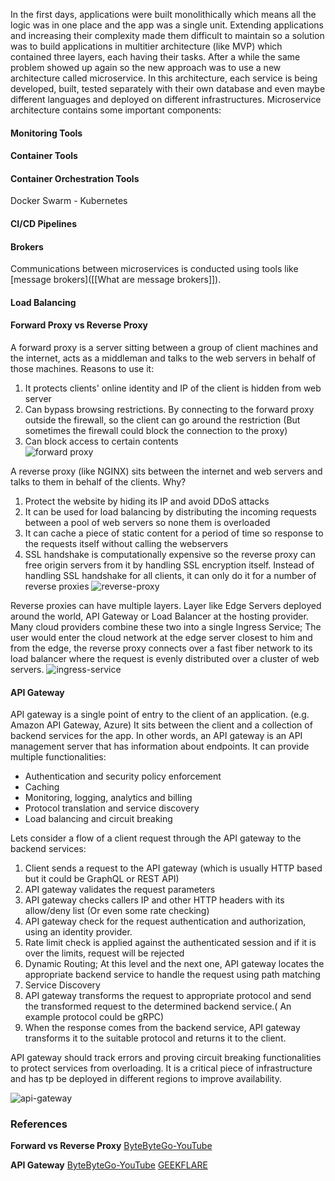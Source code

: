 In the first days, applications were built monolithically which means all the logic was in one place and the app was a single unit. Extending applications and increasing their complexity made them difficult to maintain so a solution was to build applications in multitier architecture (like MVP) which contained three layers, each having their tasks. After a while the same problem showed up again so the new approach was to use a new architecture called microservice. 
In this architecture, each service is being developed, built, tested separately with their own database and even maybe different languages and deployed on different infrastructures. 
Microservice architecture contains some important components:


#### Monitoring Tools


#### Container Tools


#### Container Orchestration Tools
Docker Swarm - Kubernetes


#### CI/CD Pipelines


#### Brokers
Communications between microservices is conducted using tools like [message brokers]([[What are message brokers]]). 


#### Load Balancing


#### Forward Proxy vs Reverse Proxy
A forward proxy is a server sitting between a group of client machines and the internet, acts as a middleman and talks to the web servers in behalf of those machines. Reasons to use it:
1. It protects clients' online identity and IP of the client is hidden from web server
2. Can bypass browsing restrictions. By connecting to the forward proxy outside the firewall, so the client can go around the restriction (But sometimes the firewall could block the connection to the proxy)
3. Can block access to certain contents  
![forward proxy](forward-proxy.png)

A reverse proxy (like NGINX) sits between the internet and web servers and talks to them in behalf of the clients. Why?
1. Protect the website by hiding its IP and avoid DDoS attacks
2. It can be used for load balancing by distributing the incoming requests between a pool of web servers so none them is overloaded
3. It can cache a piece of static content for a period of time so response to the requests itself without calling the webservers
4. SSL handshake is computationally expensive so the reverse proxy can free origin servers from it by handling SSL encryption itself. Instead of handling SSL handshake for all clients, it can only do it for a number of reverse proxies
![reverse-proxy](reverse-proxy.png)

Reverse proxies can have multiple layers. Layer like Edge Servers deployed around the world, API Gateway or Load Balancer at the hosting provider. Many cloud providers combine these two into a single Ingress Service; The user would enter the cloud network at the edge server closest to him and from the edge, the reverse proxy connects over a fast fiber network to its load balancer where the request is evenly distributed over a cluster of web servers.
![ingress-service](ingress-service.png)


#### API Gateway
API gateway is a single point of entry to the client of an application. (e.g. Amazon API Gateway, Azure) It sits between the client and a collection of backend services for the app. In other words, an API gateway is an API management server that has information about endpoints. It can provide multiple functionalities:
- Authentication and security policy enforcement
- Caching
- Monitoring, logging, analytics and billing
- Protocol translation and service discovery
- Load balancing and circuit breaking

Lets consider a flow of a client request through the API gateway to the backend services:
1. Client sends a request to the API gateway (which is usually HTTP based but it could be GraphQL or REST API)
2. API gateway validates the request parameters
3. API gateway checks callers IP and other HTTP headers with its allow/deny list (Or even some rate checking) 
4. API gateway check for the request authentication and authorization, using an identity provider.
5. Rate limit check is applied against the authenticated session and if it is over the limits, request will be rejected
6. Dynamic Routing; At this level and the next one, API gateway locates the appropriate backend service to handle the request using path matching
7. Service Discovery
8. API gateway transforms the request to appropriate protocol and send the transformed request to the determined backend service.( An example protocol could be gRPC) 
9. When the response comes from the backend service, API gateway transforms it to the suitable protocol and returns it to the client.

API gateway should track errors and proving circuit breaking functionalities to protect services from overloading.
It is a critical piece of infrastructure and has tp be deployed in different regions to improve availability. 

![api-gateway](api-gateway.png)





### References 

**Forward vs Reverse Proxy**
[ByteByteGo-YouTube](https://www.youtube.com/watch?v=4NB0NDtOwIQ)

**API Gateway**
[ByteByteGo-YouTube](https://www.youtube.com/watch?v=6ULyxuHKxg8)
[GEEKFLARE](https://geekflare.com/api-gateway/)
